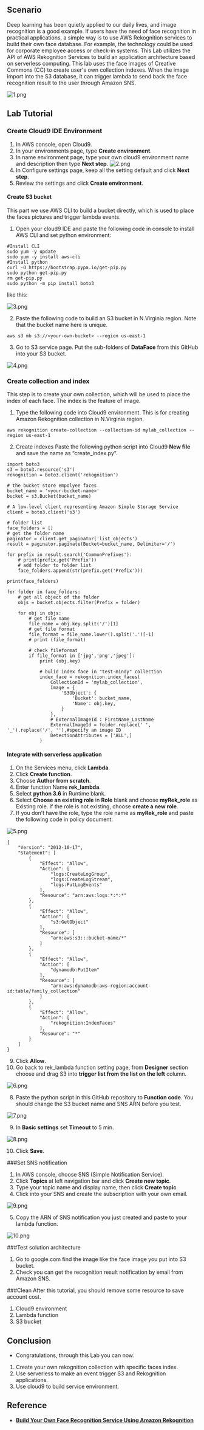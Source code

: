 ## Scenario    
Deep learning has been quietly applied to our daily lives, and image recognition is a good example. If users have the need of face recognition in practical applications, a simple way is to use AWS Rekognition services to build their own face database. For example, the technology could be used for corporate employee access or check-in systems. This Lab utilizes the API of AWS Rekognition Services to build an application architecture based on serverless computing.
This lab uses the face images of Creative Commons (CC) to create user's own collection indexes. When the image import into the S3 database, it can trigger lambda to send back the face recognition result to the user through Amazon SNS.


![1.png](/img/1.png)


## Lab Tutorial

### Create Cloud9 IDE Environment

1. In AWS console, open Cloud9.
2. In your environments page, type **Create environment**.
3. In name environment page, type your own cloud9 environment name and description then type **Next step**.
![2.png](/img/2.png)
4. In Configure settings page, keep all the setting default and click **Next step**.
5. Review the settings and click **Create environment**.

#### Create S3 bucket
This part we use AWS CLI to build a bucket directly, which is used to place the faces pictures and trigger lambda events.

1.	Open your cloud9 IDE and paste the following code in console to install AWS CLI and set python environment:
```
#Install CLI
sudo yum -y update 
sudo yum -y install aws-cli
#Install python
curl -O https://bootstrap.pypa.io/get-pip.py 
sudo python get-pip.py
rm get-pip.py
sudo python -m pip install boto3
```

like this:

![3.png](/img/3.png)



2.	Paste the following code to build an S3 bucket in N.Virginia region. Note that the bucket name here is unique.
```
aws s3 mb s3://<your-own-bucket> --region us-east-1
```

3.	Go to S3 service page. Put the sub-folders of **DataFace** from this GitHub into your S3 bucket.

![4.png](/img/4.png)

### Create collection and index
This step is to create your own collection, which will be used to place the index of each face. The index is the feature of image.

1.	Type the following code into Cloud9 environment. This is for creating Amazon Rekognition collection in N.Virginia region.

```
aws rekognition create-collection --collection-id mylab_collection --region us-east-1 
```

2.	Create indexes
Paste the following python script into Cloud9 **New file** and save the name as “create_index.py”.
```
import boto3
s3 = boto3.resource('s3')
rekognition = boto3.client('rekognition')

# the bucket store empolyee faces
bucket_name = '<your-bucket-name>'
bucket = s3.Bucket(bucket_name)

# A low-level client representing Amazon Simple Storage Service
client = boto3.client('s3')

# folder list
face_folders = []
# get the folder name
paginator = client.get_paginator('list_objects')
result = paginator.paginate(Bucket=bucket_name, Delimiter='/')

for prefix in result.search('CommonPrefixes'):
    # print(prefix.get('Prefix'))
    # add folder to folder list
    face_folders.append(str(prefix.get('Prefix')))
    
print(face_folders)

for folder in face_folders:
    # get all object of the folder
    objs = bucket.objects.filter(Prefix = folder)

    for obj in objs:
        # get file name
        file_name = obj.key.split('/')[1]
        # get file format
        file_format = file_name.lower().split('.')[-1]
        # print (file_format)
        
        # check fileformat
        if file_format in ['jpg','png','jpeg']:
            print (obj.key)
            
            # bulid index face in "test-mindy" collection
            index_face = rekognition.index_faces(
                CollectionId = 'mylab_collection',
                Image = {
                    'S3Object': {
                        'Bucket': bucket_name,
                        'Name': obj.key,
                    }
                },
                # ExternalImageId : FirstName_LastName
                ExternalImageId = folder.replace(' ', '_').replace('/', ''),#specify an image ID
                DetectionAttributes = ['ALL',] 
            )
```


#### Integrate with serverless application
1. On the Services menu, click **Lambda**.
2. Click **Create function**.
3. Choose **Author from scratch**.
4. Enter function Name **rek_lambda**.
5. Select **python 3.6** in Runtime blank.
6. Select **Choose an existing role** in **Role** blank and choose **myRek_role** as Existing role. If the role is not existing, choose **create a new role**.
7. If you don’t have the role, type the role name as **myRek_role** and paste the following code in policy document:

![5.png](/img/5.png)

```
{
    "Version": "2012-10-17",
    "Statement": [
        {
            "Effect": "Allow",
            "Action": [
                "logs:CreateLogGroup",
                "logs:CreateLogStream",
                "logs:PutLogEvents"
            ],
            "Resource": "arn:aws:logs:*:*:*"
        },
        {
            "Effect": "Allow",
            "Action": [
                "s3:GetObject"
            ],
            "Resource": [
                "arn:aws:s3:::bucket-name/*"
            ]
        },
        {
            "Effect": "Allow",
            "Action": [
                "dynamodb:PutItem"
            ],
            "Resource": [
                "arn:aws:dynamodb:aws-region:account-id:table/family_collection"
            ]
        },
        {
            "Effect": "Allow",
            "Action": [
                "rekognition:IndexFaces"
            ],
            "Resource": "*"
        }
    ]
}
```
9. Click **Allow**.
10. Go back to rek_lambda function setting page, from **Designer** section choose and drag S3 into **trigger list from the list on the left** column.

![6.png](/img/6.png)

8. Paste the python script in this GitHub repository to **Function code**. You should change the S3 bucket name and SNS ARN before you test.

![7.png](/img/7.png)

9. In **Basic settings** set **Timeout** to 5 min.

![8.png](/img/8.png)

10. Click **Save**.

###Set SNS notification
1.	In AWS console, choose SNS (Simple Notification Service).
2.	Click **Topics** at left navigation bar and click **Create new topic**.
3.	Type your topic name and display name, then click **Create topic**.
4.	Click into your SNS and create the subscription with your own email.

![9.png](/img/9.png)

5.	Copy the ARN of SNS notification you just created and paste to your lambda function.

![10.png](/img/10.png)

###Test solution architecture
1.	Go to google.com find the image like the face image you put into S3 bucket.
2.	Check you can get the recognition result notification by email from Amazon SNS.

###Clean 
After this tutorial, you should remove some resource to save account cost.
1.	Cloud9 environment
2.	Lambda function
3.	S3 bucket

## Conclusion
* Congratulations, through this Lab you can now: 
1. Create your own rekognition collection with specific faces index.
2. Use serverless to make an event trigger S3 and Rekognition applications.
3. Use cloud9 to build service environment.


## Reference
* [**Build Your Own Face Recognition Service Using Amazon Rekognition**](https://aws.amazon.com/tw/blogs/machine-learning/build-your-own-face-recognition-service-using-amazon-rekognition/)

